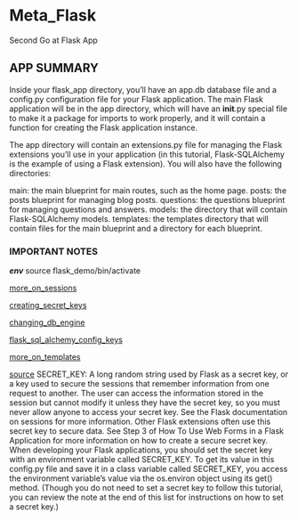 # Meta_Flask
Second Go at Flask App 


## APP SUMMARY
Inside your flask_app directory, you’ll have an app.db database file and a config.py configuration file for your Flask application. The main Flask application will be in the app directory, which will have an __init__.py special file to make it a package for imports to work properly, and it will contain a function for creating the Flask application instance.

The app directory will contain an extensions.py file for managing the Flask extensions you’ll use in your application (in this tutorial, Flask-SQLAlchemy is the example of using a Flask extension). You will also have the following directories:

main: the main blueprint for main routes, such as the home page.
posts: the posts blueprint for managing blog posts.
questions: the questions blueprint for managing questions and answers.
models: the directory that will contain Flask-SQLAlchemy models.
templates: the templates directory that will contain files for the main blueprint and a directory for each blueprint.

### IMPORTANT NOTES
***env*** source flask_demo/bin/activate

[more_on_sessions](https://flask.palletsprojects.com/en/2.2.x/api/#sessions)

[creating_secret_keys](https://www.digitalocean.com/community/tutorials/how-to-use-web-forms-in-a-flask-application#step-3-handling-form-requests)

[changing_db_engine](https://www.digitalocean.com/community/tutorials/how-to-use-flask-sqlalchemy-to-interact-with-databases-in-a-flask-application#step-2-setting-up-the-database-and-model)

[flask_sql_alchemy_config_keys](https://flask-sqlalchemy.palletsprojects.com/en/2.x/config/)

[more_on_templates](https://www.digitalocean.com/community/tutorials/how-to-use-templates-in-a-flask-application)

[source](https://www.digitalocean.com/community/tutorials/how-to-structure-a-large-flask-application-with-flask-blueprints-and-flask-sqlalchemy)
SECRET_KEY: A long random string used by Flask as a secret key, or a key used to secure the sessions that remember information from one request to another. The user can access the information stored in the session but cannot modify it unless they have the secret key, so you must never allow anyone to access your secret key. See the Flask documentation on sessions for more information. Other Flask extensions often use this secret key to secure data. See Step 3 of How To Use Web Forms in a Flask Application for more information on how to create a secure secret key. When developing your Flask applications, you should set the secret key with an environment variable called SECRET_KEY. To get its value in this config.py file and save it in a class variable called SECRET_KEY, you access the environment variable’s value via the os.environ object using its get() method. (Though you do not need to set a secret key to follow this tutorial, you can review the note at the end of this list for instructions on how to set a secret key.)